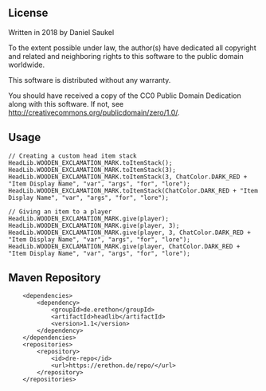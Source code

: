 ## License
Written in 2018 by Daniel Saukel

To the extent possible under law, the author(s) have dedicated all
copyright and related and neighboring rights to this software
to the public domain worldwide.

This software is distributed without any warranty.

You should have received a copy of the CC0 Public Domain Dedication
along with this software. If not, see <http://creativecommons.org/publicdomain/zero/1.0/>.

## Usage
```
// Creating a custom head item stack
HeadLib.WOODEN_EXCLAMATION_MARK.toItemStack();
HeadLib.WOODEN_EXCLAMATION_MARK.toItemStack(3);
HeadLib.WOODEN_EXCLAMATION_MARK.toItemStack(3, ChatColor.DARK_RED + "Item Display Name", "var", "args", "for", "lore");
HeadLib.WOODEN_EXCLAMATION_MARK.toItemStack(ChatColor.DARK_RED + "Item Display Name", "var", "args", "for", "lore");

// Giving an item to a player
HeadLib.WOODEN_EXCLAMATION_MARK.give(player);
HeadLib.WOODEN_EXCLAMATION_MARK.give(player, 3);
HeadLib.WOODEN_EXCLAMATION_MARK.give(player, 3, ChatColor.DARK_RED + "Item Display Name", "var", "args", "for", "lore");
HeadLib.WOODEN_EXCLAMATION_MARK.give(player, ChatColor.DARK_RED + "Item Display Name", "var", "args", "for", "lore");
```

## Maven Repository
```
    <dependencies>
        <dependency>
            <groupId>de.erethon</groupId>
            <artifactId>headlib</artifactId>
            <version>1.1</version>
        </dependency>
    </dependencies>
    <repositories>
        <repository>
            <id>dre-repo</id>
            <url>https://erethon.de/repo/</url>
        </repository>
    </repositories>
```
